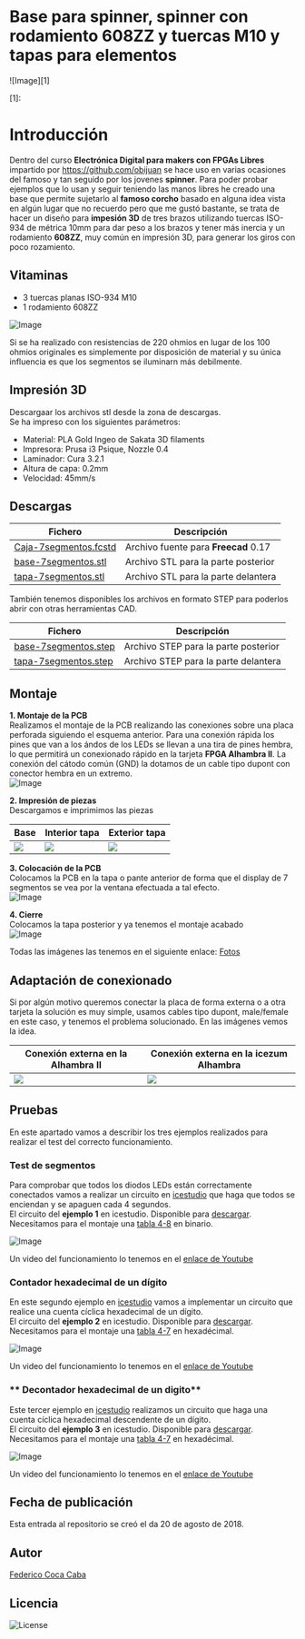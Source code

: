 # **Base para spinner, spinner con rodamiento 608ZZ y tuercas M10 y tapas para elementos** 

![Image][1] 

 [1]: 
 
# **Introducción**  
Dentro del curso **Electrónica Digital para makers con FPGAs Libres** impartido por https://github.com/obijuan se hace uso en varias ocasiones del famoso y tan seguido por los jovenes **spinner**. Para poder probar ejemplos que lo usan y seguir teniendo las manos libres he creado una base que permite sujetarlo al **famoso corcho** basado en alguna idea vista en algún lugar que no recuerdo pero que me gustó bastante, se trata de hacer un diseño para **impesión 3D** de tres brazos utilizando tuercas ISO-934 de métrica 10mm para dar peso a los brazos y tener más inercia y un rodamiento **608ZZ**, muy común en impresión 3D, para generar los giros con poco rozamiento.

## **Vitaminas**
* 3 tuercas planas ISO-934 M10
* 1 rodamiento 608ZZ
  
 ![Image][2]
 
 [2]: https://github.com/fgcoca/FPGA_Alhambra_II/blob/master/3D/Caja-7segmentos/images/scheme.png  
 
Si se ha realizado con resistencias de 220 ohmios en lugar de los 100 ohmios originales es simplemente por disposición de material y su única influencia es que los segmentos se iluminarn más debilmente.  

## **Impresión 3D**
Descargaar los archivos stl desde la zona de descargas.  
Se ha impreso con los siguientes parámetros:  
* Material: PLA Gold Ingeo de Sakata 3D filaments
* Impresora: Prusa i3 Psique, Nozzle 0.4
* Laminador: Cura 3.2.1
* Altura de capa: 0.2mm
* Velocidad: 45mm/s

## **Descargas**
| Fichero | Descripción|
| ---------- | ---------- |
| [Caja-7segmentos.fcstd](https://github.com/fgcoca/FPGA_Alhambra_II/blob/master/3D/Caja-7segmentos/Design/Caja-7segmentos.fcstd)   | Archivo fuente para **Freecad** 0.17   |
| [base-7segmentos.stl](https://github.com/fgcoca/FPGA_Alhambra_II/blob/master/3D/Caja-7segmentos/stl/base-7segmentos.stl)   | Archivo STL para la parte posterior   |
| [tapa-7segmentos.stl](https://github.com/fgcoca/FPGA_Alhambra_II/blob/master/3D/Caja-7segmentos/stl/tapa-7segmentos.stl)   | Archivo STL para la parte delantera   |

También tenemos disponibles los archivos en formato STEP para poderlos abrir con otras herramientas CAD. 

| Fichero | Descripción|
| ---------- | ---------- |
| [base-7segmentos.step](https://github.com/fgcoca/FPGA_Alhambra_II/blob/master/3D/Caja-7segmentos/step/base-7segmentos.step)   |Archivo STEP para la parte posterior  |
| [tapa-7segmentos.step](https://github.com/fgcoca/FPGA_Alhambra_II/blob/master/3D/Caja-7segmentos/step/tapa-7segmentos.step)   |Archivo STEP para la parte delantera  |  

## **Montaje**
**1. Montaje de la PCB**   
Realizamos el montaje de la PCB realizando las conexiones sobre una placa perforada siguiendo el esquema anterior. Para una conexión rápida los pines que van a los ándos de los LEDs se llevan a una tira de pines hembra, lo que permitirá un conexionado rápido en la tarjeta **FPGA Alhambra II**. La conexión del cátodo común (GND) la dotamos de un cable tipo dupont con conector hembra en un extremo.  
 ![Image][3]
 
 [3]: https://github.com/fgcoca/FPGA_Alhambra_II/blob/master/3D/Caja-7segmentos/images/thumbnail/Montaje-7seg-mini.png
 
**2. Impresión de piezas**   
Descargamos e imprimimos las piezas  

| Base | Interior tapa | Exterior tapa |
|-- | -- | -- |
| ![](https://github.com/fgcoca/FPGA_Alhambra_II/blob/master/3D/Caja-7segmentos/images/thumbnail/Base-caja-mini.png)  | ![](https://github.com/fgcoca/FPGA_Alhambra_II/blob/master/3D/Caja-7segmentos/images/thumbnail/Tapa-caja-interior-mini.png) | ![](https://github.com/fgcoca/FPGA_Alhambra_II/blob/master/3D/Caja-7segmentos/images/thumbnail/Tapa-caja-exterior-mini.png)  |

**3. Colocación de la PCB**  
Colocamos la PCB en la tapa o pante anterior de forma que el display de 7 segmentos se vea por la ventana efectuada a tal efecto.  
![Image][4]
 
[4]: https://github.com/fgcoca/FPGA_Alhambra_II/blob/master/3D/Caja-7segmentos/images/thumbnail/Montaje-caja-1-mini.png  
 
 **4. Cierre**  
 Colocamos la tapa posterior y ya tenemos el montaje acabado  
![Image][5]
 
[5]:  https://github.com/fgcoca/FPGA_Alhambra_II/blob/master/3D/Caja-7segmentos/images/thumbnail/Montaje-caja-2-mini.png

Todas las imágenes las tenemos en el siguiente enlace:  [Fotos](https://github.com/fgcoca/FPGA_Alhambra_II/tree/master/3D/Caja-7segmentos/images)  

## **Adaptación de conexionado**
Si por algún motivo queremos conectar la placa de forma externa o a otra tarjeta la solución es muy simple, usamos cables tipo dupont, male/female en este caso, y tenemos el problema solucionado. En las imágenes vemos la idea.


| Conexión externa en la Alhambra II | Conexión externa en la icezum Alhambra | 
|-- | -- | 
| ![](https://github.com/fgcoca/FPGA_Alhambra_II/blob/master/3D/Caja-7segmentos/images/thumbnail/dupont-alhambraII-mini.png)  | ![](https://github.com/fgcoca/FPGA_Alhambra_II/blob/master/3D/Caja-7segmentos/images/thumbnail/dupont-icezum-mini.png) | 

## **Pruebas**
En este apartado vamos a describir los tres ejemplos realizados para realizar el test del correcto funcionamiento.

### **Test de segmentos**
Para comprobar que todos los diodos LEDs están correctamente conectados vamos a realizar un circuito en [icestudio](https://github.com/FPGAwars/icestudio/) que haga que todos se enciendan y se apaguen cada 4 segundos.  
El circuito del **ejemplo 1** en icestudio. Disponible para [descargar](https://github.com/fgcoca/FPGA_Alhambra_II/blob/master/3D/Caja-7segmentos/Test/Ejemplo-1.ice). Necesitamos para el montaje una [tabla 4-8](https://github.com/fgcoca/FPGA_Alhambra_II/blob/master/3D/Caja-7segmentos/Test/tabla-bin-4-8.ice) en binario.

![Image][6]
 
[6]: https://github.com/fgcoca/FPGA_Alhambra_II/blob/master/3D/Caja-7segmentos/Test/Images/Ejemplo-1%20%E2%94%80%20Icestudio.png

Un video del funcionamiento lo tenemos en el [enlace de Youtube](https://www.youtube.com/watch?v=fXAYxmS0DNs&feature=youtu.be)

### **Contador hexadecimal de un dígito**
En este segundo ejemplo en [icestudio](https://github.com/FPGAwars/icestudio/) vamos a implementar un circuito que realice una cuenta cíclica hexadecimal de un dígito.  
El circuito del **ejemplo 2** en icestudio. Disponible para [descargar](https://github.com/fgcoca/FPGA_Alhambra_II/blob/master/3D/Caja-7segmentos/Test/Ejemplo-2.ice). Necesitamos para el montaje una [tabla 4-7](https://github.com/fgcoca/FPGA_Alhambra_II/blob/master/3D/Caja-7segmentos/Test/tabla-hex-4-7.ice) en hexadécimal.

![Image][7]
 
[7]: https://github.com/fgcoca/FPGA_Alhambra_II/blob/master/3D/Caja-7segmentos/Test/Images/Ejemplo-2%20%E2%94%80%20Icestudio.png

Un video del funcionamiento lo tenemos en el [enlace de Youtube](https://www.youtube.com/watch?v=0TFfjMD-Fqs&feature=youtu.be)


### ** Decontador hexadecimal de un digito**
Este tercer ejemplo en [icestudio](https://github.com/FPGAwars/icestudio/) realizamos un circuito que haga una cuenta cíclica hexadecimal descendente de un dígito.  
El circuito del **ejemplo 3** en icestudio. Disponible para [descargar](https://github.com/fgcoca/FPGA_Alhambra_II/blob/master/3D/Caja-7segmentos/Test/Ejemplo-3.ice). Necesitamos para el montaje una [tabla 4-7](https://github.com/fgcoca/FPGA_Alhambra_II/blob/master/3D/Caja-7segmentos/Test/tabla-hex-4-7.ice) en hexadécimal.

![Image][8]
 
[8]: https://github.com/fgcoca/FPGA_Alhambra_II/blob/master/3D/Caja-7segmentos/Test/Images/Ejemplo-3%20%E2%94%80%20Icestudio.png

Un video del funcionamiento lo tenemos en el [enlace de Youtube](https://www.youtube.com/watch?v=kwbm4inp-pA&feature=youtu.be)


## **Fecha de publicación**
Esta entrada al repositorio se creó el da 20 de agosto de 2018.

## **Autor**

[Federico Coca Caba](https://github.com/fgcoca)

## **Licencia**
![License][88]

 [88]: https://github.com/fgcoca/FPGA_Alhambra_II/blob/master/3D/Caja-7segmentos/images/licencia.png
